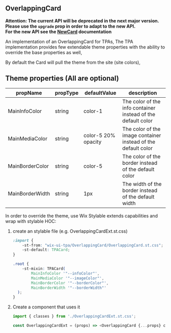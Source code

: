 ## OverlappingCard
**Attention: The current API will be deprecated in the next major version.  
Please use the `upgrade` prop in order to adapt to the new API.  
For the new API see the [NewCard](../NewCard/NewCard.tsx) documentation**

An implementation of an OverlappingCard for TPAs,
The TPA implementation provides few extendable theme properties with the ability to override the base properties as well,

By default the Card will pull the theme from the site (site colors),

## Theme properties (All are optional)

| propName   | propType | defaultValue | description |
|------------|----------|--------------|-------------|
| MainInfoColor  | string   | color-1 | The color of the info container instead of the default color |
| MainMediaColor  | string   | color-5 20% opacity | The color of the image container instead of the default color |
| MainBorderColor  | string   | color-5 | The color of the border instead of the default color |
| MainBorderWidth  | string   | 1px | The width of the border instead of the default width |


In order to override the theme, use Wix Stylable extends capabilities and wrap with stylable HOC:

1. create an stylable file (e.g. OverlappingCardExt.st.css)
    ``` css
    :import {
        -st-from: "wix-ui-tpa/OverlappingCard/OverlappingCard.st.css";
        -st-default: TPACard;
    }

    .root {
        -st-mixin: TPACard(
            MainInfoColor '"--infoColor"',
            MainMediaColor '"--imageColor"',
            MainBorderColor '"--borderColor"',
            MainBorderWidth '"--borderWidth"'
      );
    }

    ```

2. Create a component that uses it
    ``` javascript
    import { classes } from './OverlappingCardExt.st.css';

    const OverlappingCardExt = (props) => <OverlappingCard {...props} className={classes.root} />;
    ```
